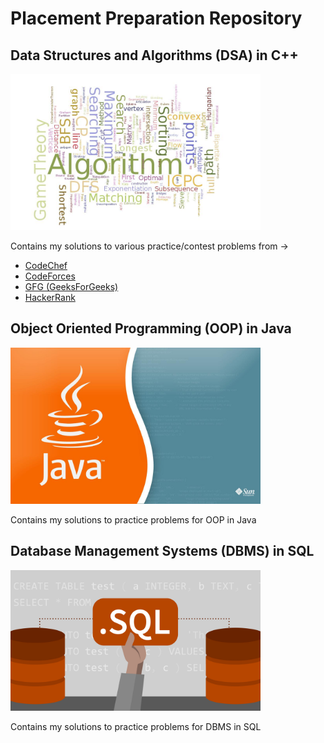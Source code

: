 # Placement Preparation Repository

## Data Structures and Algorithms (DSA) in C++

  <img src="images/cp.jpg" width="400">

  Contains my solutions to various practice/contest problems from -> 
  
  - [CodeChef](https://www.codechef.com)
  - [CodeForces](https://codeforces.com)
  - [GFG (GeeksForGeeks)](https://www.geeksforgeeks.org)
  - [HackerRank](https://www.hackerrank.com)

## Object Oriented Programming (OOP) in Java

  <img src="images/oop.jpg" width="400">
  
  Contains my solutions to practice problems for OOP in Java

## Database Management Systems (DBMS) in SQL

  <img src="images/sql.jpg" width="400">

  Contains my solutions to practice problems for DBMS in SQL
